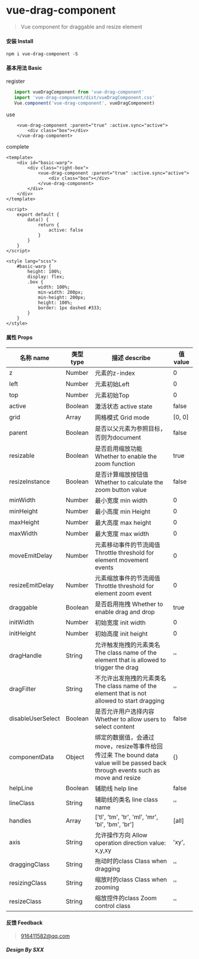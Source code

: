 # vue-drag-component
> Vue component for draggable and resize element
#### 安装 Install
    npm i vue-drag-component -S
#### 基本用法 Basic
register
```javascript
   import vueDragComponent from 'vue-drag-component'
   import 'vue-drag-component/dist/vueDragComponent.css'
   Vue.component('vue-drag-component', vueDragComponent)
```
use
```vue
    <vue-drag-component :parent="true" :active.sync="active">
        <div class="box"></div>
    </vue-drag-component>
```
complete
```vue
<template>
    <div id="basic-warp">
        <div class="right-box">
            <vue-drag-component :parent="true" :active.sync="active">
                <div class="box"></div>
            </vue-drag-component>
        </div>
    </div>
</template>

<script>
    export default {
        data() {
            return {
                active: false
            }
        }
    }
</script>

<style lang="scss">
    #basic-warp {
        height: 100%;
        display: flex;
        .box {
            width: 100%;
            min-width: 200px;
            min-height: 200px;
            height: 100%;
            border: 1px dashed #333;
        }
    }
</style>
```
#### 属性 Props
名称 name  | 类型 type | 描述 describe | 值 value
 ---- | ----- | ------ | ----  
 z  | Number | 元素的z-index | 0
 left | Number | 元素初始Left | 0
 top | Number | 元素初始Top | 0
 active | Boolean | 激活状态 active state | false
 grid | Array | 网格模式 Grid mode | [0, 0]
 parent | Boolean | 是否以父元素为参照目标，否则为document | false
 resizable | Boolean | 是否启用缩放功能 Whether to enable the zoom function | true
 resizeInstance | Boolean | 是否计算缩放按钮值 Whether to calculate the zoom button value | false
 minWidth | Number | 最小宽度 min width | 0
 minHeight | Number | 最小高度 min Height | 0
 maxHeight | Number | 最大高度 max height | 0
 maxWidth | Number | 最大宽度 max width | 0
 moveEmitDelay | Number | 元素移动事件的节流阈值 Throttle threshold for element movement events | 0
 resizeEmitDelay | Number | 元素缩放事件的节流阈值 Throttle threshold for element zoom event | 0
 draggable | Boolean | 是否启用拖拽 Whether to enable drag and drop | true
 initWidth | Number | 初始宽度 init width | 0
 initHeight | Number | 初始高度 init height | 0
 dragHandle | String | 允许触发拖拽的元素类名 The class name of the element that is allowed to trigger the drag | ''
 dragFilter | String | 不允许出发拖拽的元素类名 The class name of the element that is not allowed to start dragging | ''
 disableUserSelect | Boolean | 是否允许用户选择内容 Whether to allow users to select content | false
 componentData | Object | 绑定的数据值，会通过move，resize等事件给回传过来 The bound data value will be passed back through events such as move and resize | {}
 helpLine | Boolean | 辅助线 help line | false
 lineClass | String | 辅助线的类名 line class name | ''
 handles | Array | ['tl', 'tm', 'tr', 'ml', 'mr', 'bl', 'bm', 'br'] | [all]
 axis | String | 允许操作方向 Allow operation direction  value: x,y,xy | 'xy',
 draggingClass | String | 拖动时的class Class when dragging | ''
 resizingClass | String | 缩放时的class Class when zooming | ''
 resizeClass | String | 缩放控件的class Zoom control class | ''
 
#### 反馈 Feedback
 > 916411582@qq.com

##### Design By SXX